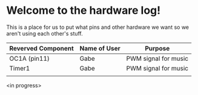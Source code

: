# Welcome to the hardware log!

This is a place for us to put what pins and other hardware we want so we aren't using each other's stuff.

|Reverved Component |Name of User    |Purpose                  |
|-------------------|----------------|-------------------------|    
|OC1A (pin11)       |Gabe            |PWM signal for music     |
|Timer1             |Gabe            |PWM signal for music     |
|                   |                |                         |
\<in progress>
